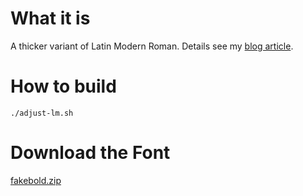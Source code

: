 # What it is
A thicker variant of Latin Modern Roman. Details see my [blog article](https://thedrwu.com/posts/thicker-lm).

# How to build
```./adjust-lm.sh```

# Download the Font
[fakebold.zip](https://github.com/jagd/fakebold/releases/download/v1.0/fakebold.zip)
